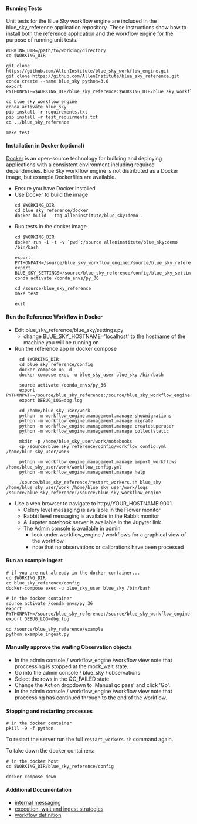 #### Running Tests

Unit tests for the Blue Sky workflow engine are included
in the blue_sky_reference application repository.
These instructions show how to install both the reference application
and the workflow engine for the purpose of running unit tests.

````
WORKING_DIR=/path/to/working/directory
cd $WORKING_DIR

git clone https://github.com/AllenInstitute/blue_sky_workflow_engine.git
git clone https://github.com/AllenInstitute/blue_sky_reference.git
conda create --name blue_sky python=3.6
export PYTHONPATH=$WORKING_DIR/blue_sky_reference:$WORKING_DIR/blue_sky_workflow_engine

cd blue_sky_workflow_engine
conda activate blue_sky
pip install -r requirements.txt
pip install -r test_requirments.txt
cd ../blue_sky_reference

make test
````

#### Installation in Docker (optional)

[Docker](http://www.docker.com/) is an open-source technology
for building and deploying applications with a consistent environment
including required dependencies.
Blue Sky workflow engine is not distributed as a Docker image,
but example Dockerfiles are available.

- Ensure you have Docker installed
- Use Docker to build the image
  ````
  cd $WORKING_DIR
  cd blue_sky_reference/docker
  docker build --tag alleninstitute/blue_sky:demo .
  ````
- Run tests in the docker image
  ````
  cd $WORKING_DIR
  docker run -i -t -v `pwd`:/source alleninstitute/blue_sky:demo /bin/bash

  export PYTHONPATH=/source/blue_sky_workflow_engine:/source/blue_sky_reference
  export BLUE_SKY_SETTINGS=/source/blue_sky_reference/config/blue_sky_settings.yml
  conda activate /conda_envs/py_36

  cd /source/blue_sky_reference
  make test

  exit
  ````

#### Run the Reference Workflow in Docker

- Edit blue_sky_reference/blue_sky/settings.py
    - change BLUE_SKY_HOSTNAME='localhost' to the hostname of the machine you will be running on
- Run the reference app in docker compose
````
     cd $WORKING_DIR
     cd blue_sky_reference/config
     docker-compose up -d
     docker-compose exec -u blue_sky_user blue_sky /bin/bash

     source activate /conda_envs/py_36
     export PYTHONPATH=/source/blue_sky_reference:/source/blue_sky_workflow_engine
     export DEBUG_LOG=dbg.log

     cd /home/blue_sky_user/work
     python -m workflow_engine.management.manage showmigrations
     python -m workflow_engine.management.manage migrate
     python -m workflow_engine.management.manage createsuperuser
     python -m workflow_engine.management.manage collectstatic

     mkdir -p /home/blue_sky_user/work/notebooks
     cp /source/blue_sky_reference/config/workflow_config.yml /home/blue_sky_user/work

     python -m workflow_engine.management.manage import_workflows /home/blue_sky_user/work/workflow_config.yml
     python -m workflow_engine.management.manage help

     /source/blue_sky_reference/restart_workers.sh blue_sky /home/blue_sky_user/work /home/blue_sky_user/work/logs /source/blue_sky_reference:/source/blue_sky_workflow_engine
````

- Use a web browser to navigate to http://YOUR_HOSTNAME:9001
    - Celery level messaging is available in the Flower monitor
    - Rabbit level messaging is available in the Rabbit monitor
    - A Jupyter notebook server is available in the Jupyter link
    - The Admin console is available in admin
        - look under workflow_engine / workflows for a graphical view of the workflow
        - note that no observations or calibrations have been processed

#### Run an example ingest

````
# if you are not already in the docker container...
cd $WORKING_DIR
cd blue_sky_reference/config
docker-compose exec -u blue_sky_user blue_sky /bin/bash

# in the docker container
source activate /conda_envs/py_36
export PYTHONPATH=/source/blue_sky_reference:/source/blue_sky_workflow_engine
export DEBUG_LOG=dbg.log

cd /source/blue_sky_reference/example
python example_ingest.py
````

#### Manually approve the waiting Observation objects

- In the admin console / workflow_engine /workflow view note that proccessing is stopped at the mock_wait state.
- Go into the admin console / blue_sky / observations
- Select the rows in the QC_FAILED state
- Change the Action dropdown to 'Manual qc pass' and click 'Go'.
- In the admin console / workflow_engine /workflow view note that proccessing has continued through to the end of the workflow.

#### Stopping and restarting processes

````
# in the docker container
pkill -9 -f python
````

To restart the server run the full
`restart_workers.sh` command again.

To take down the docker containers:

````
# in the docker host
cd $WORKING_DIR/blue_sky_reference/config

docker-compose down
````

#### Additional Documentation

- [internal messaging](doc_template/messaging.rst)
- [execution, wait and ingest strategies](doc_template/strategies.rst)
- [workflow definition](doc_template/workflows.rst)
